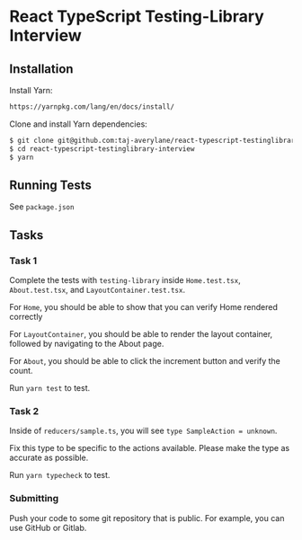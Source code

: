 # React TypeScript Testing-Library Interview

## Installation

Install Yarn:

```bash
https://yarnpkg.com/lang/en/docs/install/
```

Clone and install Yarn dependencies:

```bash
$ git clone git@github.com:taj-averylane/react-typescript-testinglibrary-interview.git
$ cd react-typescript-testinglibrary-interview
$ yarn
```

## Running Tests

See `package.json`

## Tasks

### Task 1

Complete the tests with `testing-library` inside `Home.test.tsx`, `About.test.tsx`, and `LayoutContainer.test.tsx`.

For `Home`, you should be able to show that you can verify Home rendered correctly

For `LayoutContainer`, you should be able to render the layout container, followed by navigating to the About page.

For `About`, you should be able to click the increment button and verify the count.

Run `yarn test` to test.

### Task 2

Inside of `reducers/sample.ts`, you will see `type SampleAction = unknown`.

Fix this type to be specific to the actions available. Please make the type as accurate as possible.

Run `yarn typecheck` to test.

### Submitting

Push your code to some git repository that is public. For example, you can use GitHub or Gitlab.
